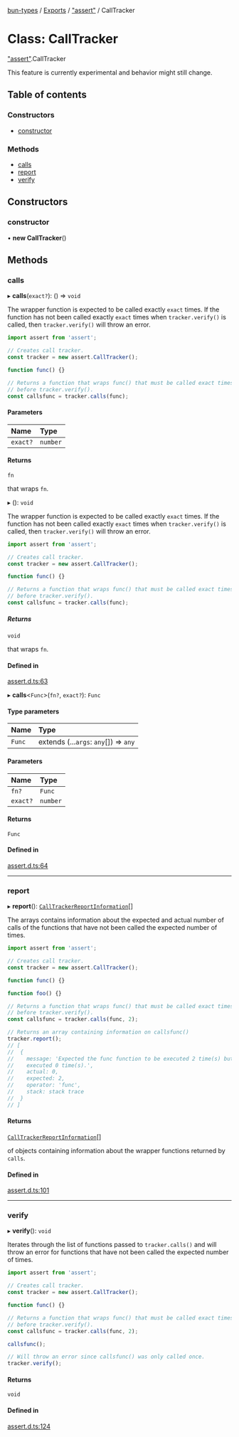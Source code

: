 [bun-types](https://github.com/oven-sh/bun-types/blob/master/api-docs/README.md) / [Exports](https://github.com/oven-sh/bun-types/blob/master/api-docs/modules.md) / ["assert"](https://github.com/oven-sh/bun-types/blob/master/api-docs/modules/assert_.md) / CallTracker

# Class: CallTracker

["assert"](https://github.com/oven-sh/bun-types/blob/master/api-docs/modules/assert_.md).CallTracker

This feature is currently experimental and behavior might still change.

## Table of contents

### Constructors

- [constructor](https://github.com/oven-sh/bun-types/blob/master/api-docs/classes/assert_.CallTracker.md#constructor)

### Methods

- [calls](https://github.com/oven-sh/bun-types/blob/master/api-docs/classes/assert_.CallTracker.md#calls)
- [report](https://github.com/oven-sh/bun-types/blob/master/api-docs/classes/assert_.CallTracker.md#report)
- [verify](https://github.com/oven-sh/bun-types/blob/master/api-docs/classes/assert_.CallTracker.md#verify)

## Constructors

### constructor

• **new CallTracker**()

## Methods

### calls

▸ **calls**(`exact?`): () => `void`

The wrapper function is expected to be called exactly `exact` times. If the
function has not been called exactly `exact` times when `tracker.verify()` is called, then `tracker.verify()` will throw an
error.

```js
import assert from 'assert';

// Creates call tracker.
const tracker = new assert.CallTracker();

function func() {}

// Returns a function that wraps func() that must be called exact times
// before tracker.verify().
const callsfunc = tracker.calls(func);
```

#### Parameters

| Name | Type |
| :------ | :------ |
| `exact?` | `number` |

#### Returns

`fn`

that wraps `fn`.

▸ (): `void`

The wrapper function is expected to be called exactly `exact` times. If the
function has not been called exactly `exact` times when `tracker.verify()` is called, then `tracker.verify()` will throw an
error.

```js
import assert from 'assert';

// Creates call tracker.
const tracker = new assert.CallTracker();

function func() {}

// Returns a function that wraps func() that must be called exact times
// before tracker.verify().
const callsfunc = tracker.calls(func);
```

##### Returns

`void`

that wraps `fn`.

#### Defined in

[assert.d.ts:63](https://github.com/valgaze/bun-types/blob/6f8dbf8/assert.d.ts#L63)

▸ **calls**<`Func`\>(`fn?`, `exact?`): `Func`

#### Type parameters

| Name | Type |
| :------ | :------ |
| `Func` | extends (...`args`: `any`[]) => `any` |

#### Parameters

| Name | Type |
| :------ | :------ |
| `fn?` | `Func` |
| `exact?` | `number` |

#### Returns

`Func`

#### Defined in

[assert.d.ts:64](https://github.com/valgaze/bun-types/blob/6f8dbf8/assert.d.ts#L64)

___

### report

▸ **report**(): [`CallTrackerReportInformation`](https://github.com/oven-sh/bun-types/blob/master/api-docs/interfaces/assert_.CallTrackerReportInformation.md)[]

The arrays contains information about the expected and actual number of calls of
the functions that have not been called the expected number of times.

```js
import assert from 'assert';

// Creates call tracker.
const tracker = new assert.CallTracker();

function func() {}

function foo() {}

// Returns a function that wraps func() that must be called exact times
// before tracker.verify().
const callsfunc = tracker.calls(func, 2);

// Returns an array containing information on callsfunc()
tracker.report();
// [
//  {
//    message: 'Expected the func function to be executed 2 time(s) but was
//    executed 0 time(s).',
//    actual: 0,
//    expected: 2,
//    operator: 'func',
//    stack: stack trace
//  }
// ]
```

#### Returns

[`CallTrackerReportInformation`](https://github.com/oven-sh/bun-types/blob/master/api-docs/interfaces/assert_.CallTrackerReportInformation.md)[]

of objects containing information about the wrapper functions returned by `calls`.

#### Defined in

[assert.d.ts:101](https://github.com/valgaze/bun-types/blob/6f8dbf8/assert.d.ts#L101)

___

### verify

▸ **verify**(): `void`

Iterates through the list of functions passed to `tracker.calls()` and will throw an error for functions that
have not been called the expected number of times.

```js
import assert from 'assert';

// Creates call tracker.
const tracker = new assert.CallTracker();

function func() {}

// Returns a function that wraps func() that must be called exact times
// before tracker.verify().
const callsfunc = tracker.calls(func, 2);

callsfunc();

// Will throw an error since callsfunc() was only called once.
tracker.verify();
```

#### Returns

`void`

#### Defined in

[assert.d.ts:124](https://github.com/valgaze/bun-types/blob/6f8dbf8/assert.d.ts#L124)
